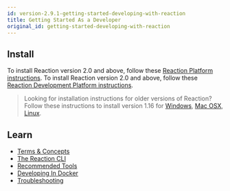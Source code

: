 ```yaml
---
id: version-2.9.1-getting-started-developing-with-reaction
title: Getting Started As a Developer
original_id: getting-started-developing-with-reaction
---
```


## Install

To install Reaction version 2.0 and above, follow these [Reaction Platform instructions](installation-reaction-platform). To install Reaction version 2.0 and above, follow these [Reaction Development Platform instructions](installation-reaction-platform.md).

> Looking for installation instructions for older versions of Reaction? Follow these instructions to install version 1.16 for [Windows](/docs/1.16.0/installation-windows), [Mac OSX](/docs/1.16.0/installation-osx), [Linux](/docs/1.16.0/installation-linux).

## Learn

- [Terms & Concepts](concepts-intro.md)
- [The Reaction CLI](reaction-cli.md)
- [Recommended Tools](recommended-tools.md)
- [Developing In Docker](installation-docker-development.md)
- [Troubleshooting](troubleshooting-development)
